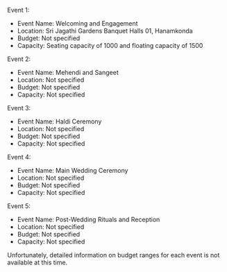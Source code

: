 Event 1:
- Event Name: Welcoming and Engagement
- Location: Sri Jagathi Gardens Banquet Halls 01, Hanamkonda
- Budget: Not specified
- Capacity: Seating capacity of 1000 and floating capacity of 1500

Event 2:
- Event Name: Mehendi and Sangeet
- Location: Not specified
- Budget: Not specified
- Capacity: Not specified

Event 3:
- Event Name: Haldi Ceremony
- Location: Not specified
- Budget: Not specified
- Capacity: Not specified

Event 4:
- Event Name: Main Wedding Ceremony
- Location: Not specified
- Budget: Not specified
- Capacity: Not specified

Event 5:
- Event Name: Post-Wedding Rituals and Reception
- Location: Not specified
- Budget: Not specified
- Capacity: Not specified

Unfortunately, detailed information on budget ranges for each event is not available at this time.